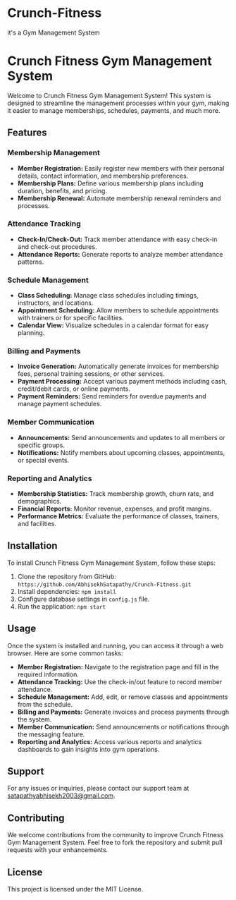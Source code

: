 # Crunch-Fitness
it's a Gym Management System
# Crunch Fitness Gym Management System

Welcome to Crunch Fitness Gym Management System! This system is designed to streamline the management processes within your gym, making it easier to manage memberships, schedules, payments, and much more.

## Features

### Membership Management
- **Member Registration:** Easily register new members with their personal details, contact information, and membership preferences.
- **Membership Plans:** Define various membership plans including duration, benefits, and pricing.
- **Membership Renewal:** Automate membership renewal reminders and processes.

### Attendance Tracking
- **Check-In/Check-Out:** Track member attendance with easy check-in and check-out procedures.
- **Attendance Reports:** Generate reports to analyze member attendance patterns.

### Schedule Management
- **Class Scheduling:** Manage class schedules including timings, instructors, and locations.
- **Appointment Scheduling:** Allow members to schedule appointments with trainers or for specific facilities.
- **Calendar View:** Visualize schedules in a calendar format for easy planning.

### Billing and Payments
- **Invoice Generation:** Automatically generate invoices for membership fees, personal training sessions, or other services.
- **Payment Processing:** Accept various payment methods including cash, credit/debit cards, or online payments.
- **Payment Reminders:** Send reminders for overdue payments and manage payment schedules.

### Member Communication
- **Announcements:** Send announcements and updates to all members or specific groups.
- **Notifications:** Notify members about upcoming classes, appointments, or special events.

### Reporting and Analytics
- **Membership Statistics:** Track membership growth, churn rate, and demographics.
- **Financial Reports:** Monitor revenue, expenses, and profit margins.
- **Performance Metrics:** Evaluate the performance of classes, trainers, and facilities.

## Installation

To install Crunch Fitness Gym Management System, follow these steps:

1. Clone the repository from GitHub: `https://github.com/AbhisekhSatapathy/Crunch-Fitness.git`
2. Install dependencies: `npm install`
3. Configure database settings in `config.js` file.
4. Run the application: `npm start`

## Usage

Once the system is installed and running, you can access it through a web browser. Here are some common tasks:

- **Member Registration:** Navigate to the registration page and fill in the required information.
- **Attendance Tracking:** Use the check-in/out feature to record member attendance.
- **Schedule Management:** Add, edit, or remove classes and appointments from the schedule.
- **Billing and Payments:** Generate invoices and process payments through the system.
- **Member Communication:** Send announcements or notifications through the messaging feature.
- **Reporting and Analytics:** Access various reports and analytics dashboards to gain insights into gym operations.

## Support

For any issues or inquiries, please contact our support team at satapathyabhisekh2003@gmail.com.

## Contributing

We welcome contributions from the community to improve Crunch Fitness Gym Management System. Feel free to fork the repository and submit pull requests with your enhancements.

## License

This project is licensed under the MIT License.

